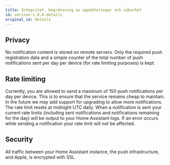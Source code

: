 ```yaml
---
title: Integritet, begränsning av uppdateringar och säkerhet
id: version-1.0.0-details
original_id: details
---
```


## Privacy

No notification content is stored on remote servers. Only the required push registration data and a simple counter of the total number of push notifications sent per day per device (for rate limiting purposes) is kept.

## Rate limiting

Currently, you are allowed to send a maximum of 150 push notifications per day per device. This is to ensure that the service remains cheap to maintain. In the future we may add support for upgrading to allow more notifications. The rate limit resets at midnight UTC daily. When a notification is sent your current rate limits (including sent notifications and notifications remaining for the day) will be output to your Home Assistant logs. If an error occurs while sending a notification your rate limit will not be affected.

## Security

All traffic between your Home Assistant instance, the push infrastructure, and Apple, is encrypted with SSL.
